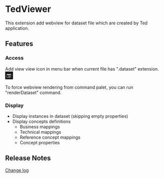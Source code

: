 # TedViewer

This extension add webview for dataset file which are created by Ted application.

## Features

### Access

Add view view icon in menu bar when current file has ".dataset" extension.
![Preview icon](media/preview.png)

To force webview rendering from command palet, you can run "renderDataset" command.

### Display

* Display instances in dataset (skipping empty properties)
* Display concepts definitions
  * Business mappings
  * Technical mappings
  * Reference concept mappings
  * Concept properties

## Release Notes

[Change log](CHANGELOG.md)
